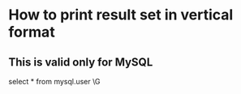 # How to print result set in vertical format

## This is valid only for MySQL

select * from mysql.user \G